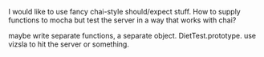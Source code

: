 I would like to use fancy chai-style should/expect stuff.
How to supply functions to mocha but test the server in a way that works with
chai?

maybe write separate functions, a separate object.
DietTest.prototype.
use vizsla to hit the server or something.
